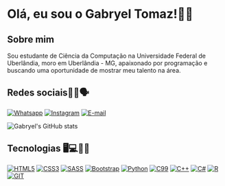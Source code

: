 # Olá, eu sou o Gabryel Tomaz!👋👋

## Sobre mim

Sou estudante de Ciência da Computação na Universidade Federal de Uberlândia, moro em Uberlândia - MG, apaixonado por programação e buscando uma oportunidade de mostrar meu talento na área.


## Redes sociais📱📧🗣️

[![Whatsapp](https://img.shields.io/badge/WhatsApp-25D366?style=for-the-badge&logo=whatsapp&logoColor=white)](https://api.whatsapp.com/send?phone=5534996632010)
[![Instagram](https://img.shields.io/badge/Instagram-E4405F?style=for-the-badge&logo=instagram&logoColor=white)](https://www.instagram.com/gabryel.tomaz/) 
[![E-mail](https://img.shields.io/badge/Gmail-D14836?style=for-the-badge&logo=gmail&logoColor=white)](https://criarmeulink.com.br/u/1712760949)

![Gabryel's GitHub stats](https://github-readme-stats.vercel.app/api?username=gabryeltomaz&show_icons=true&theme=dracula)


## Tecnologias 🖥️💻👨‍💻

[![HTML5](https://img.shields.io/badge/HTML5-E34F26?style=for-the-badge&logo=html5&logoColor=white)](https://www.w3schools.com/tags/tag_doctype.asp)
[![CSS3](https://img.shields.io/badge/CSS3-1572B6?style=for-the-badge&logo=css3&logoColor=white)](https://www.w3schools.com/cssref/index.php)
[![SASS](https://img.shields.io/badge/Sass-CC6699?style=for-the-badge&logo=sass&logoColor=white)](https://sass-lang.com/documentation/)
[![Bootstrap](https://img.shields.io/badge/Bootstrap-563D7C?style=for-the-badge&logo=bootstrap&logoColor=white)](https://getbootstrap.com/docs/4.1/getting-started/introduction/)
[![Python](https://img.shields.io/badge/Python-3776AB?style=for-the-badge&logo=python&logoColor=white)](https://docs.python.org/3/)
[![C99](https://img.shields.io/badge/C-00599C?style=for-the-badge&logo=c&logoColor=white)](https://devdocs.io/c/)
[![C++](https://img.shields.io/badge/C%2B%2B-00599C?style=for-the-badge&logo=c%2B%2B&logoColor=white)](https://devdocs.io/cpp/)
[![C#](https://img.shields.io/badge/C%23-239120?style=for-the-badge&logo=c-sharp&logoColor=white)](https://www.w3schools.com/cs/index.php)
[![R](https://img.shields.io/badge/R-276DC3?style=for-the-badge&logo=r&logoColor=white)](https://www.rdocumentation.org/)
[![GIT](https://img.shields.io/badge/GIT-E44C30?style=for-the-badge&logo=git&logoColor=white)](https://git-scm.com/doc)

